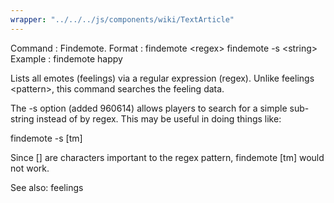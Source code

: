 ```yaml
---
wrapper: "../../../js/components/wiki/TextArticle"
---
```

Command : Findemote.
Format  : findemote &lt;regex&gt;
          findemote -s &lt;string&gt;
Example : findemote happy

Lists all emotes (feelings) via a regular expression (regex).  Unlike 
feelings &lt;pattern&gt;, this command searches the feeling data.

The -s option (added 960614) allows players to search for a simple sub-string
instead of by regex.  This may be useful in doing things like:

findemote -s [tm]

Since [] are characters important to the regex pattern, findemote [tm] would
not work.

See also: feelings
